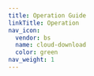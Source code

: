```yaml
---
title: Operation Guide
linkTitle: Operation
nav_icon:
  vendor: bs
  name: cloud-download
  color: green
nav_weight: 1
---
```

